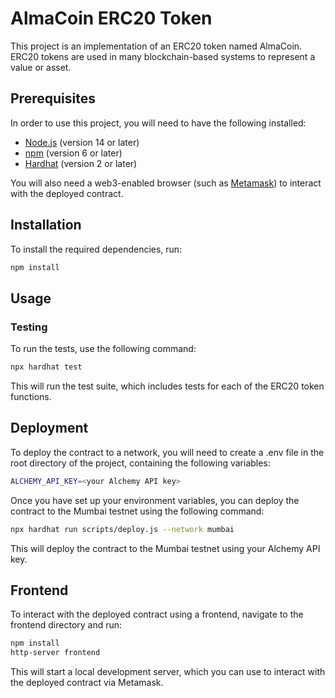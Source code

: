 # AlmaCoin ERC20 Token

This project is an implementation of an ERC20 token named AlmaCoin. ERC20 tokens are used in many blockchain-based systems to represent a value or asset.

## Prerequisites

In order to use this project, you will need to have the following installed:

- [Node.js](https://nodejs.org/en/) (version 14 or later)
- [npm](https://www.npmjs.com/get-npm) (version 6 or later)
- [Hardhat](https://hardhat.org/getting-started/#installation) (version 2 or later)

You will also need a web3-enabled browser (such as [Metamask](https://metamask.io/)) to interact with the deployed contract.

## Installation

To install the required dependencies, run:

```bash
npm install
```

## Usage

### Testing

To run the tests, use the following command:

```bash
npx hardhat test
```

This will run the test suite, which includes tests for each of the ERC20 token functions.

## Deployment
To deploy the contract to a network, you will need to create a .env file in the root directory of the project, containing the following variables:

```bash
ALCHEMY_API_KEY=<your Alchemy API key>
```

Once you have set up your environment variables, you can deploy the contract to the Mumbai testnet using the following command:

```bash
npx hardhat run scripts/deploy.js --network mumbai
```

This will deploy the contract to the Mumbai testnet using your Alchemy API key.

## Frontend

To interact with the deployed contract using a frontend, navigate to the frontend directory and run:

```bash
npm install
http-server frontend
```

This will start a local development server, which you can use to interact with the deployed contract via Metamask.
